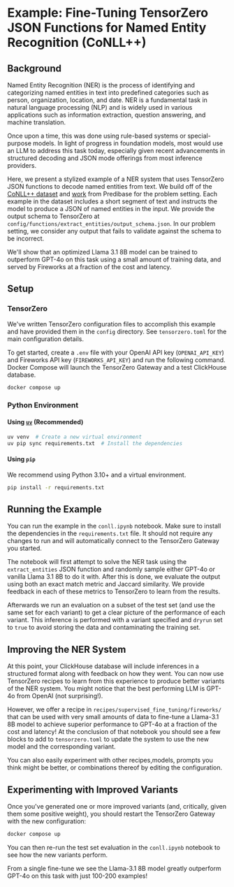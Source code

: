 # Example: Fine-Tuning TensorZero JSON Functions for Named Entity Recognition (CoNLL++) 

## Background

Named Entity Recognition (NER) is the process of identifying and categorizing named entities in text into predefined categories such as person, organization, location, and date. NER is a fundamental task in natural language processing (NLP) and is widely used in various applications such as information extraction, question answering, and machine translation.

Once upon a time, this was done using rule-based systems or special-purpose models. In light of progress in foundation models, most would use an LLM to address this task today, especially given recent advancements in structured decoding and JSON mode offerings from most inference providers.

Here, we present a stylized example of a NER system that uses TensorZero JSON functions to decode named entities from text.
We build off of the [CoNLL++ dataset](https://arxiv.org/abs/1909.01441v1) and [work](https://predibase.com/blog/lorax-outlines-better-json-extraction-with-structured-generation-and-lora) from Predibase for the problem setting.
Each example in the dataset includes a short segment of text and instructs the model to produce a JSON of named entities in the input.
We provide the output schema to TensorZero at `config/functions/extract_entities/output_schema.json`.
In our problem setting, we consider any output that fails to validate against the schema to be incorrect.

We'll show that an optimized Llama 3.1 8B model can be trained to outperform GPT-4o on this task using a small amount of training data, and served by Fireworks at a fraction of the cost and latency.

## Setup

### TensorZero

We've written TensorZero configuration files to accomplish this example and have provided them in the `config` directory.
See `tensorzero.toml` for the main configuration details.

To get started, create a `.env` file with your OpenAI API key (`OPENAI_API_KEY`) and Fireworks API key (`FIREWORKS_API_KEY`) and run the following command.
Docker Compose will launch the TensorZero Gateway and a test ClickHouse database.

```bash
docker compose up
```

### Python Environment

#### Using [`uv`](https://github.com/astral-sh/uv) (Recommended)

```bash
uv venv  # Create a new virtual environment
uv pip sync requirements.txt  # Install the dependencies
```

#### Using `pip`

We recommend using Python 3.10+ and a virtual environment.

```bash
pip install -r requirements.txt
```

## Running the Example

You can run the example in the `conll.ipynb` notebook.
Make sure to install the dependencies in the `requirements.txt` file.
It should not require any changes to run and will automatically connect to the TensorZero Gateway you started.

The notebook will first attempt to solve the NER task using the `extract_entities` JSON function and randomly sample either GPT-4o or vanilla Llama 3.1 8B to do it with.
After this is done, we evaluate the output using both an exact match metric and Jaccard similarity.
We provide feedback in each of these metrics to TensorZero to learn from the results.

Afterwards we run an evaluation on a subset of the test set (and use the same set for each variant) to get a clear picture of the performance of each variant.
This inference is performed with a variant specified and `dryrun` set to `true` to avoid storing the data and contaminating the training set.

## Improving the NER System

At this point, your ClickHouse database will include inferences in a structured format along with feedback on how they went.
You can now use TensorZero recipes to learn from this experience to produce better variants of the NER system.
You might notice that the best performing LLM is GPT-4o from OpenAI (not surprising!).

However, we offer a recipe in `recipes/supervised_fine_tuning/fireworks/` that can be used with very small amounts of data to fine-tune a Llama-3.1 8B model to achieve superior performance to GPT-4o at a fraction of the cost and latency!
At the conclusion of that notebook you should see a few blocks to add to `tensorzero.toml` to update the system to use the new model and the corresponding variant.

You can also easily experiment with other recipes,models, prompts you think might be better, or combinations thereof by editing the configuration.

## Experimenting with Improved Variants

Once you've generated one or more improved variants (and, critically, given them some positive weight), you should restart the TensorZero Gateway with the new configuration:

```bash
docker compose up
```

You can then re-run the test set evaluation in the `conll.ipynb` notebook to see how the new variants perform.

From a single fine-tune we see the Llama-3.1 8B model greatly outperform GPT-4o on this task with just 100-200 examples!
